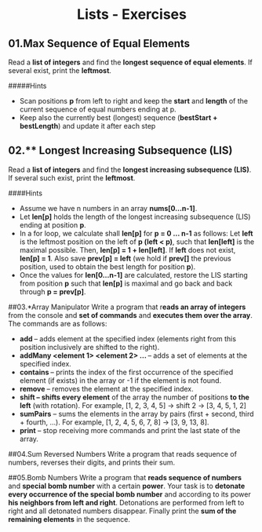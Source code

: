 # <p align="center"> Lists - Exercises <p>

## 01.Max Sequence of Equal Elements
Read a **list of integers** and find the **longest sequence of equal elements**. If several exist, print the **leftmost**.

#####Hints

- Scan positions **p** from left to right and keep the **start** and **length** of the current sequence of equal numbers ending at p.
- Keep also the currently best (longest) sequence (**bestStart + bestLength**) and update it after each step

## 02.** Longest Increasing Subsequence (LIS)
Read a **list of integers** and find the **longest increasing subsequence (LIS)**. If several such exist, print the **leftmost**.

####Hints

- Assume we have n numbers in an array **nums[0…n-1]**.
- Let **len[p]** holds the length of the longest increasing subsequence (LIS) ending at position **p**.
- In a for loop, we calculate shall **len[p]** for **p = 0 … n-1** as follows:
Let **left** is the leftmost position on the left of **p (left < p)**, such that **len[left]** is the maximal possible.
Then, **len[p] = 1 + len[left]**. If **left** does not exist, **len[p] = 1**.
Also save **prev[p] = left** (we hold if **prev[]** the previous position, used to obtain the best length for position **p**).
- Once the values for **len[0…n-1]** are calculated, restore the LIS starting from position **p** such that **len[p]** is maximal and go back and back through **p = prev[p]**.

##03.*Array Manipulator
Write a program that r**eads an array of integers** from the console and **set of commands** and **executes them over the array**. The commands are as follows:
- **add <index> <element>** – adds element at the specified index (elements right from this position inclusively are shifted to the right).
- **addMany <index> <element 1> <element 2> … <element n>** – adds a set of elements at the specified index.
- **contains <element>** – prints the index of the first occurrence of the specified element (if exists) in the array or -1 if the element is not found.
- **remove <index>** – removes the element at the specified index.
- **shift <positions> – shifts every element** of the array the number of positions **to the left** (with rotation).
For example, [1, 2, 3, 4, 5] -> shift 2 -> [3, 4, 5, 1, 2]
- **sumPairs** – sums the elements in the array by pairs (first + second, third + fourth, …).
For example, [1, 2, 4, 5, 6, 7, 8] -> [3, 9, 13, 8].
- **print** – stop receiving more commands and print the last state of the array.

##04.Sum Reversed Numbers
Write a program that reads sequence of numbers, reverses their digits, and prints their sum.

##05.Bomb Numbers
Write a program that **reads sequence of numbers** and **special bomb number** with a certain **power**. Your task is to **detonate every occurrence of the special bomb number** and according to its power **his neighbors from left and right**. Detonations are performed from left to right and all detonated numbers disappear. Finally print the **sum of the remaining elements** in the sequence.
